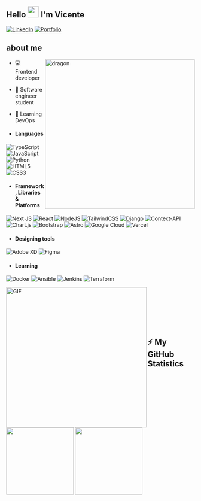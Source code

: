 ## Hello <img src="https://raw.githubusercontent.com/iampavangandhi/iampavangandhi/master/gifs/Hi.gif" width="30px"> I'm Vicente</h2>

[![LinkedIn](https://img.shields.io/badge/linkedin-%230077B5.svg?&style=for-the-badge&logo=linkedin&logoColor=white)](https://www.linkedin.com/in/vicenteosvaldorivasurrutia/)
[![Portfolio](https://img.shields.io/badge/Portfolio-%23000000.svg?style=for-the-badge&logo=firefox&logoColor=#FF7139)](https://portfolio-opal-psi-18.vercel.app/)

<h2>about me</h2>
<!-- <img align="right" width="400" alt="Shimarin" src="https://i.imgur.com/aNBi8Jf.png"/> -->

<img align="right" width="400" alt="dragon" src="https://i.pinimg.com/originals/5f/29/30/5f293030b863a0c6f927959f7c57d3bc.jpg"/>

- 💻 Frontend developer 
- 🌱 Software engineer student
- 🔭 Learning DevOps

- <h4>Languages</h4>
![TypeScript](https://img.shields.io/badge/typescript-%23007ACC.svg?style=for-the-badge&logo=typescript&logoColor=white)
![JavaScript](https://img.shields.io/badge/javascript-%23323330.svg?style=for-the-badge&logo=javascript&logoColor=%23F7DF1E)
![Python](https://img.shields.io/badge/python-3670A0?style=for-the-badge&logo=python&logoColor=ffdd54)
![HTML5](https://img.shields.io/badge/html5-%23E34F26.svg?style=for-the-badge&logo=html5&logoColor=white)
![CSS3](https://img.shields.io/badge/css3-%231572B6.svg?style=for-the-badge&logo=css3&logoColor=white)

- <h4>Framework, Libraries & Platforms</h4>

![Next JS](https://img.shields.io/badge/Next-black?style=for-the-badge&logo=next.js&logoColor=white)
![React](https://img.shields.io/badge/react-%2320232a.svg?style=for-the-badge&logo=react&logoColor=%2361DAFB)
![NodeJS](https://img.shields.io/badge/node.js-6DA55F?style=for-the-badge&logo=node.js&logoColor=white)
![TailwindCSS](https://img.shields.io/badge/tailwindcss-%2338B2AC.svg?style=for-the-badge&logo=tailwind-css&logoColor=white)
![Django](https://img.shields.io/badge/django-%23092E20.svg?style=for-the-badge&logo=django&logoColor=white)
![Context-API](https://img.shields.io/badge/Context--Api-000000?style=for-the-badge&logo=react)
![Chart.js](https://img.shields.io/badge/chart.js-F5788D.svg?style=for-the-badge&logo=chart.js&logoColor=white)
![Bootstrap](https://img.shields.io/badge/bootstrap-%238511FA.svg?style=for-the-badge&logo=bootstrap&logoColor=white)
![Astro](https://img.shields.io/badge/astro-%232C2052.svg?style=for-the-badge&logo=astro&logoColor=white)
![Google Cloud](https://img.shields.io/badge/GoogleCloud-%234285F4.svg?style=for-the-badge&logo=google-cloud&logoColor=white)
![Vercel](https://img.shields.io/badge/vercel-%23000000.svg?style=for-the-badge&logo=vercel&logoColor=white)

- <h4>Designing tools</h4>

![Adobe XD](https://img.shields.io/badge/Adobe%20XD-470137?style=for-the-badge&logo=Adobe%20XD&logoColor=#FF61F6)
![Figma](https://img.shields.io/badge/figma-%23F24E1E.svg?style=for-the-badge&logo=figma&logoColor=white)

- <h4>Learning</h4>

![Docker](https://img.shields.io/badge/docker-%230db7ed.svg?style=for-the-badge&logo=docker&logoColor=white)
![Ansible](https://img.shields.io/badge/ansible-%231A1918.svg?style=for-the-badge&logo=ansible&logoColor=white)
![Jenkins](https://img.shields.io/badge/jenkins-%232C5263.svg?style=for-the-badge&logo=jenkins&logoColor=white)
![Terraform](https://img.shields.io/badge/terraform-%235835CC.svg?style=for-the-badge&logo=terraform&logoColor=white)

<img align="left" width="375" alt="GIF" src="https://github.com/vimalverma558/vimalverma558/blob/v2/img/dino.gif" />

</br>
</br>
</br>
</br>
</br>
</br>

<h2>⚡ My GitHub Statistics</h2>
<div>
<img height="180em" src="https://github-readme-stats.vercel.app/api?username=Vrivas99&show_icons=true&theme=light&include_all_commits=true&count_private=true"/>
<img height="180em" src="https://github-readme-stats.vercel.app/api/top-langs/?username=Vrivas99&layout=compact&langs_count=7&theme=light"/>
</div>
